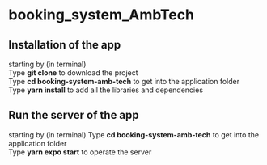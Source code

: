 ﻿# booking_system_AmbTech

## Installation of the app
starting by (in terminal)
<br/>Type <b>git clone</b> to download the project
<br/>Type <b>cd booking-system-amb-tech</b> to get into the application folder
<br/>Type <b>yarn install</b> to add all the libraries and dependencies

## Run the server of the app
starting by (in terminal)
Type <b>cd booking-system-amb-tech</b> to get into the application folder
<br/>Type <b>yarn expo start</b> to operate the server
